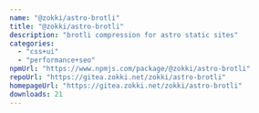 ```yaml
---
name: "@zokki/astro-brotli"
title: "@zokki/astro-brotli"
description: "brotli compression for astro static sites"
categories:
  - "css+ui"
  - "performance+seo"
npmUrl: "https://www.npmjs.com/package/@zokki/astro-brotli"
repoUrl: "https://gitea.zokki.net/zokki/astro-brotli"
homepageUrl: "https://gitea.zokki.net/zokki/astro-brotli"
downloads: 21
---
```

